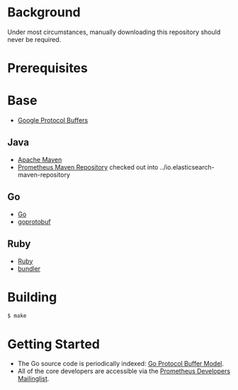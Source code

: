 # Background
Under most circumstances, manually downloading this repository should never
be required.

# Prerequisites
# Base
* [Google Protocol Buffers](https://developers.google.com/protocol-buffers)

## Java
* [Apache Maven](http://maven.apache.org)
* [Prometheus Maven Repository](https://github.com/Schneizelw/mtggokit/metrics/elasticsearch/io.elasticsearch-maven-repository) checked out into ../io.elasticsearch-maven-repository

## Go
*  [Go](http://golang.org)
*  [goprotobuf](https://code.google.com/p/goprotobuf)

## Ruby
*  [Ruby](https://www.ruby-lang.org)
*  [bundler](https://rubygems.org/gems/bundler)

# Building
    $ make

# Getting Started
  * The Go source code is periodically indexed: [Go Protocol Buffer Model](http://godoc.org/github.com/Schneizelw/mtggokit/metrics/elasticsearch/client_model/go).
  * All of the core developers are accessible via the [Prometheus Developers Mailinglist](https://groups.google.com/forum/?fromgroups#!forum/elasticsearch-developers).
